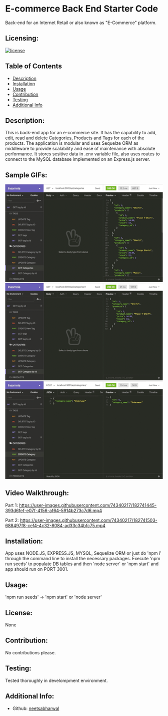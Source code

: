 # E-commerce Back End Starter Code

Back-end for an Internet Retail or also known as "E-Commerce" platform. 

  ## Licensing:
  [![license](https://img.shields.io/badge/license-None-blue)](https://shields.io)

  ## Table of Contents 
  - [Description](#description)
  - [Installation](#installation)
  - [Usage](#usage)
  - [Contribution](#contribution)
  - [Testing](#testing)
  - [Additional Info](#additional-info)

  ## Description:
   This is back-end app for an e-commerce site. It has the capability to add, edit, read and delete Categories, Products and Tags for each of the products. The application is modular and uses Sequelze ORM as middleware to provide scalability and ease of maintenance with absolute performance. It stores sesitive data in .env variable file, also uses routes to connect to the MySQL database implemented on an Express.js server.
  
  ## Sample GIFs:
  <img src="./Assets/13-orm-homework-demo-01.gif">
  <img src="./Assets/13-orm-homework-demo-02.gif">
  <img src="./Assets/13-orm-homework-demo-03.gif">

  ## Video Walkthrough:
  Part 1: https://user-images.githubusercontent.com/74340217/182741445-393d6fef-e07f-4156-af64-5914b273c7d6.mp4

  Part 2: https://user-images.githubusercontent.com/74340217/182741503-688497f8-cef4-4c32-8084-ad33c34bfc75.mp4
  
  ## Installation:
  App uses NODE.JS, EXPRESS.JS, MYSQL, Sequelize ORM or just do 'npm i' through the command line to install the necessary packages. Execute 'npm run seeds' to populate DB tables and then 'node server' or 'npm start' and app should run on PORT 3001.

  ## Usage:
  'npm run seeds' -> 'npm start' or 'node server'

  ## License:
  None

  ## Contribution:
  No contributions please.

  ## Testing:
  Tested thoroughly in develompment environment.
  
  ## Additional Info:
  - Github: [neetsabharwal](https://github.com/neetsabharwal)
